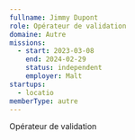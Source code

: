 ```yaml
---
fullname: Jimmy Dupont
role: Opérateur de validation
domaine: Autre
missions:
  - start: 2023-03-08
    end: 2024-02-29
    status: independent
    employer: Malt
startups:
  - locatio
memberType: autre
---
```


Opérateur de validation
